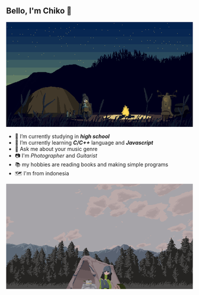 ## Bello, I'm Chiko 👋
![Bocchi](/img/rin2.gif)

- 🔭 I’m currently studying in ***high school***
- 🌱 I’m currently learning ***C/C++*** language and ***Javascript***
- 💬 Ask me about your music genre
- 📷 I'm _Photographer_ and _Guitarist_
- 📚 my hobbies are reading books and making simple programs
- 🗺️ I'm from indonesia

![Rin](/img/rin1.gif)